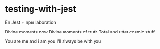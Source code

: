 # testing-with-jest
En Jest + npm laboration

Divine moments now
Divine moments of truth
Total and utter cosmic stuff

You are me and i am you
I'll always be with you
